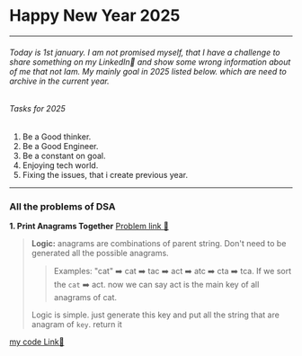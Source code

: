 # Happy New Year 2025

------------

###### Today is 1st january. I am not promised myself, that I have a challenge to share something on my LinkedIn💫 and show some wrong information about of me  that not Iam. My mainly goal in 2025  listed below. which are need to archive in the current year.

###### Tasks for 2025
1. Be a Good thinker.
2. Be a Good Engineer.
3. Be a constant on goal.
4. Enjoying tech world.
5. Fixing the issues, that i create previous year.
-----------------

### All the problems of DSA

**1. Print Anagrams Together**  [Problem link 🔗](https://www.geeksforgeeks.org/problems/print-anagrams-together/1)
> **Logic:** anagrams are combinations of parent string. Don't need to be generated all the possible anagrams.
>> Examples: "cat" ➡️ cat ➡️ tac ➡️ act ➡️ atc ➡️   cta ➡️ tca. If we sort the `cat` ➡️ act. now we can say act is the main key of all anagrams of cat.
> 
> Logic is simple. just generate this key and put all the string that are anagram of  `key`. return it 
> 
[my code Link🔗](src/NewYear2025/Geeks/GroupOfAnagram.java)